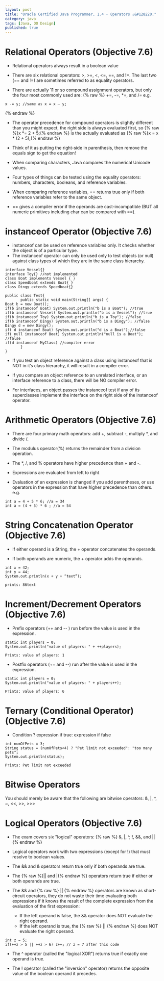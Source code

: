 ```yaml
---
layout: post
title: "Oracle Certified Java Programmer, 1.4 - Operators ☕&#128220;"
category: java
tags: [Java, OO Design]
published: true
---
```

# Relational Operators (Objective 7.6)
-	Relational operators always result in a boolean value
-	There are six relational operators: >, >=, <, <=, ==, and !=. The last two (==
and !=) are sometimes referred to as equality operators.

-	There are actually 11 or so compound assignment operators, but only the four most commonly used are: {% raw %} +=, -=, *=, and /= e.g.

```
x -= y; //same as x = x – y;
```
{% endraw %}

-	The operator precedence for compound operators is slightly different than you might expect, the right side is always evaluated first, so {% raw %}x *= 2 + 5;{% endraw %} is the actually evaluated as {% raw %}x = x * (2 + 5);{% endraw %}
-	Think of it as putting the right-side in parenthesis, then remove the equals sign to get the equation!

-	When comparing characters, Java compares the numerical Unicode values.

-	Four types of things can be tested using the equality operators: numbers, characters, booleans, and reference variables.

-	When comparing reference variables, == returns true only if both reference variables refer to the same object.
-	== gives a compiler error if the operands are cast-incompatible (BUT all numeric primitives including char can be compared with ==).

# instanceof Operator (Objective 7.6)
-	instanceof can be used on reference variables only. It checks whether the object is of a particular type.
-	The instanceof operator can only be used only to test objects (or null) against class types of which they are in the same class hierarchy.

```
interface Vessel{}
interface Toy{} //not implemented
class Boat implements Vessel { }
class Speedboat extends Boat{ }
class Dingy extends Speedboat{}

public class Test{
	   public static void main(String[] args) {
Boat b = new Boat();
if(b instanceof Boat) System.out.println("b is a Boat"); //true
if(b instanceof Vessel) System.out.println("b is a Vessel"); //true
if(b instanceof Toy) System.out.println("b is a Toy"); //false
if(b instanceof Dingy) System.out.println("b is a Dingy"); //false
Dingy d = new Dingy();
if( d instanceof Boat) System.out.println("d is a Boat");//false
if( null instanceof Boat) System.out.println("null is a Boat"); //false
if(d instanceof MyClass) //compiler error
	   }	   
}
```

-	If you test an object reference against a class using instanceof that is NOT in it’s class hierarchy, it will result in a compiler error.
-	If you compare an object reference to an unrelated interface, or an interface reference to a class, there will be NO compiler error.

-	For interfaces, an object passes the instanceof test if any of its superclasses implement the interface on the right side of the instanceof operator.


# Arithmetic Operators (Objective 7.6)
-	There are four primary math operators: add +, subtract -, multiply *, and divide /.
-	The modulus operator(%) returns the remainder from a division operation.

-	The *, /, and % operators have higher precedence than + and -.

-	Expressions are evaluated from left to right
-	Evaluation of an expression is changed if you add parentheses, or use operators in the expression that have higher precedence than others. e.g.

```
int a = 4 + 5 * 6; //a = 34
int a = (4 + 5) * 6 ; //a = 54
```

# String Concatenation Operator (Objective 7.6)

-	If either operand is a String, the + operator concatenates the operands.

-	If both operands are numeric, the + operator adds the operands.

```
int x = 42;
int y = 44;
System.out.println(x + y + “text”);

prints: 86text
```

# Increment/Decrement Operators (Objective 7.6)

-	Prefix operators (++ and \-\- ) run before the value is used in the expression.

```
static int players = 0;
System.out.println("value of players: " + ++players);

Prints: value of players: 1
```

-	Postfix operators (++ and \-\-) run after the value is used in the expression.

```
static int players = 0;
System.out.println("value of players: " + players++);

Prints: value of players: 0
```

# Ternary (Conditional Operator) (Objective 7.6)
-	Condition ? expression if true: expression if false

```
int numOfPets = 3;
String status = (numOfPets<4) ? "Pet limit not exceeded": "too many pets";
System.out.println(status);

Prints: Pet limit not exceeded
```

# Bitwise Operators
You should merely be aware that the following are bitwise operators:
&, |, ^, ~, &lt;&lt;, &gt;&gt;, &gt;&gt;&gt;

# Logical Operators (Objective 7.6)
-	The exam covers six "logical" operators:
{% raw %} &, |, ^, !, &&, and ||{% endraw %}

-	Logical operators work with two expressions (except for !) that must resolve to boolean values.

-	The && and & operators return true only if both operands are true.
-	 The
{% raw %}|| and |{% endraw %} operators return true if either or both operands are true.

-	The && and
{% raw %} || {% endraw %} operators are known as short-circuit operators, they do not waste their time evaluating both expressions if it knows the result of the complete expression from the evaluation of the first expression:
    -	If the left operand is false, the && operator does NOT evaluate the right operand.
    -	If the left operand is true, the
    {% raw %} || {% endraw %} does NOT evaluate the right operand.

```
int z = 5;
if(++z > 5 || ++z > 6) z++; // z = 7 after this code
```

-	The ^ operator (called the "logical XOR") returns true if exactly one operand
is true.

-	The ! operator (called the "inversion" operator) returns the opposite value of the boolean operand it precedes.
